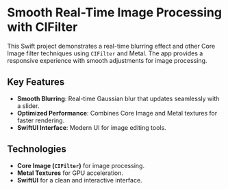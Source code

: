 # **Smooth Real-Time Image Processing with CIFilter**

This Swift project demonstrates a real-time blurring effect and other Core Image filter techniques using `CIFilter` and Metal. The app provides a responsive experience with smooth adjustments for image processing.

## **Key Features**
- **Smooth Blurring**: Real-time Gaussian blur that updates seamlessly with a slider.
- **Optimized Performance**: Combines Core Image and Metal textures for faster rendering.
- **SwiftUI Interface**: Modern UI for image editing tools.

## **Technologies**
- **Core Image (`CIFilter`)** for image processing.
- **Metal Textures** for GPU acceleration.
- **SwiftUI** for a clean and interactive interface.
